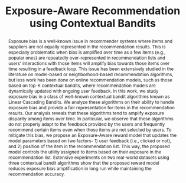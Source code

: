 ---
sequence_id: 12
speaker: Masoud Mansoury 
title: Exposure-Aware Recommendation using Contextual Bandits
time: 1600
#affil: 
webpage: https://scholar.google.com/citations?user=TSG6jcMAAAAJ&hl=en 
abstract: Exposure bias is a well-known issue in recommender systems where items and suppliers are not equally represented in the recommendation results. This is especially problematic when bias is amplified over time as a few items (e.g., popular ones) are repeatedly over-represented in recommendation lists and  users' interactions with those items will amplify bias towards those items over time resulting in a feedback loop. This issue has been extensively studied in the literature on model-based or neighborhood-based recommendation algorithms, but less work has been done on online recommendation models, such as those based on top-K contextual bandits, where recommendation models are dynamically updated with ongoing user feedback. In this work, we study exposure bias in a class of well-known contextual bandit algorithms known as Linear Cascading Bandits. We analyze these algorithms on their ability to handle exposure bias and provide a fair representation for items in the recommendation results. Our analysis reveals that these algorithms tend to amplify exposure disparity among items over time. In particular, we observe that these algorithms do not properly adapt to the feedback provided by the users and frequently recommend certain items even when those items are not selected by users. To mitigate this bias, we propose an Exposure-Aware reward model that updates the model parameters based on two factors- 1) user feedback (i.e., clicked or not), and 2) position of the item in the recommendation list. This way, the proposed model controls the utility assigned to items based on their exposure in the recommendation list. Extensive experiments on two real-world datasets using three contextual bandit algorithms show that the proposed reward model reduces exposure bias amplification in long run while maintaining the recommendation accuracy.

---